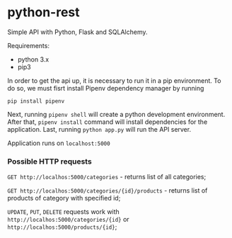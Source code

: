 # python-rest

Simple API with Python, Flask and SQLAlchemy.

Requirements:
* python 3.x
* pip3

In order to get the api up, it is necessary to run it in a pip environment. To do so, we must fisrt install Pipenv dependency manager by running

```pip install pipenv```

Next, running ```pipenv shell``` will create a python development environment.
After that, ```pipenv install``` command will install dependencies for the application.
Last, running ```python app.py``` will run the API server.

Application runs on ```localhost:5000```

### Possible HTTP requests
```GET http://localhos:5000/categories``` - returns list of all categories;

```GET http://localhos:5000/categories/{id}/products``` - returns list of products of category with specified id;

```UPDATE```, ```PUT```, ```DELETE``` requests work with ```http://localhos:5000/categories/{id}``` or ```http://localhos:5000/products/{id}```;
